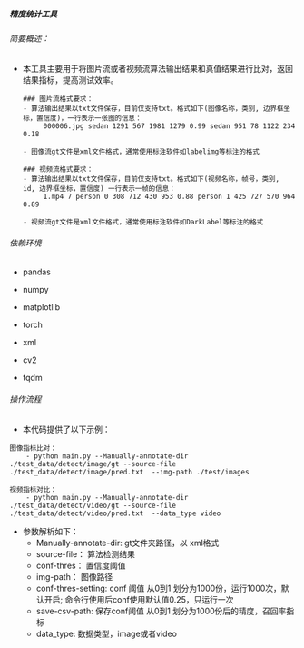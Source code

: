 ##### 精度统计工具

###### 简要概述：

 - 本工具主要用于将图片流或者视频流算法输出结果和真值结果进行比对，返回结果指标，提高测试效率。

   ```
   ### 图片流格式要求：
   - 算法输出结果以txt文件保存，目前仅支持txt。格式如下(图像名称，类别, 边界框坐标，置信度)，一行表示一张图的信息：
		000006.jpg sedan 1291 567 1981 1279 0.99 sedan 951 78 1122 234 0.18 
   
   - 图像流gt文件是xml文件格式，通常使用标注软件如labelimg等标注的格式
   
   ### 视频流格式要求：
   - 算法输出结果以txt文件保存，目前仅支持txt。格式如下(视频名称，帧号，类别, id, 边界框坐标，置信度) 一行表示一帧的信息：
		1.mp4 7 person 0 308 712 430 953 0.88 person 1 425 727 570 964 0.89 
		
   - 视频流gt文件是xml文件格式，通常使用标注软件如DarkLabel等标注的格式
   ```

   

###### 依赖环境

 - pandas

 - numpy

 - matplotlib

 - torch

 - xml

 - cv2

 - tqdm

   

###### 操作流程

- 本代码提供了以下示例：      
```
图像指标比对：
	- python main.py --Manually-annotate-dir ./test_data/detect/image/gt --source-file ./test_data/detect/image/pred.txt  --img-path ./test/images   

视频指标对比：
	- python main.py --Manually-annotate-dir ./test_data/detect/video/gt --source-file ./test_data/detect/video/pred.txt  --data_type video
```


- 参数解析如下：
  - Manually-annotate-dir: gt文件夹路径，以 xml格式
  - source-file： 算法检测结果
  - conf-thres： 置信度阈值
  - img-path： 图像路径
  - conf-thres-setting: conf 阈值 从0到1 划分为1000份，运行1000次，默认开启; 命令行使用后conf使用默认值0.25，只运行一次
  - save-csv-path: 保存conf阈值 从0到1 划分为1000份后的精度，召回率指标
  - data_type: 数据类型，image或者video
  
  
  

